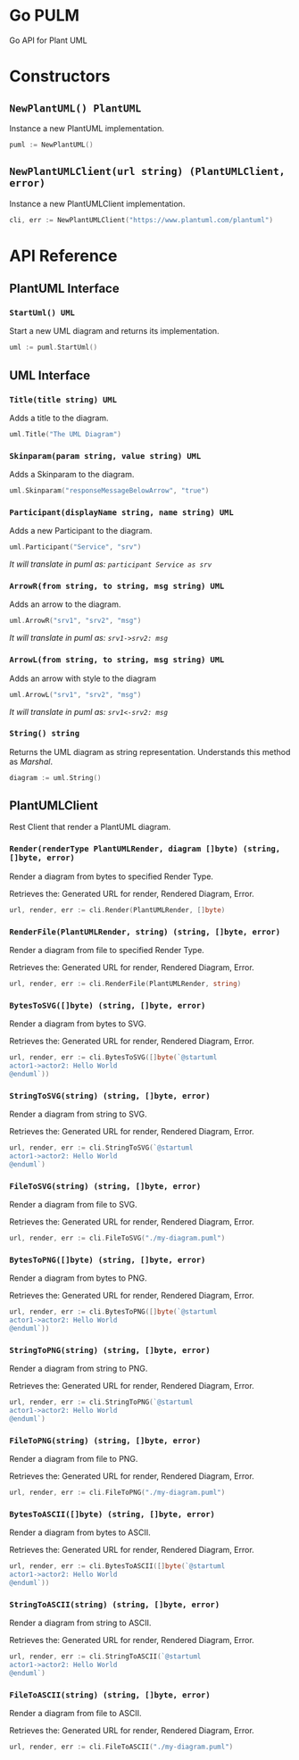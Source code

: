 # Go PULM
Go API for Plant UML

# Constructors

## `NewPlantUML() PlantUML`
Instance a new PlantUML implementation.

````go
puml := NewPlantUML()
````

## `NewPlantUMLClient(url string) (PlantUMLClient, error)`
Instance a new PlantUMLClient implementation.
````go
cli, err := NewPlantUMLClient("https://www.plantuml.com/plantuml")
````

# API Reference

## PlantUML Interface

### `StartUml() UML`
Start a new UML diagram and returns its implementation.

````go
uml := puml.StartUml()
````

## UML Interface

### `Title(title string) UML`
Adds a title to the diagram.

````go
uml.Title("The UML Diagram")
````

### `Skinparam(param string, value string) UML`
Adds a Skinparam to the diagram.

````go
uml.Skinparam("responseMessageBelowArrow", "true")
````

### `Participant(displayName string, name string) UML`
Adds a new Participant to the diagram.

````go
uml.Participant("Service", "srv")
````

*It will translate in puml as: `participant Service as srv`*

### `ArrowR(from string, to string, msg string) UML`
Adds an arrow to the diagram.

````go
uml.ArrowR("srv1", "srv2", "msg")
````
*It will translate in puml as: `srv1->srv2: msg`*


### `ArrowL(from string, to string, msg string) UML`
Adds an arrow with style to the diagram

````go
uml.ArrowL("srv1", "srv2", "msg")
````

*It will translate in puml as: `srv1<-srv2: msg`*

### `String() string`
Returns the UML diagram as string representation. Understands this method as *Marshal*.

````go
diagram := uml.String()
````

## PlantUMLClient
Rest Client that render a PlantUML diagram.

### `Render(renderType PlantUMLRender, diagram []byte) (string, []byte, error)`

Render a diagram from bytes to specified Render Type. 

Retrieves the: Generated URL for render, Rendered Diagram, Error.


````go
url, render, err := cli.Render(PlantUMLRender, []byte)
````

### `RenderFile(PlantUMLRender, string) (string, []byte, error)`
Render a diagram from file to specified Render Type. 

Retrieves the: Generated URL for render, Rendered Diagram, Error.

````go
url, render, err := cli.RenderFile(PlantUMLRender, string)
````

### `BytesToSVG([]byte) (string, []byte, error)`
Render a diagram from bytes to SVG. 

Retrieves the: Generated URL for render, Rendered Diagram, Error.

````go
url, render, err := cli.BytesToSVG([]byte(`@startuml
actor1->actor2: Hello World
@enduml`))
````

### `StringToSVG(string) (string, []byte, error)`
Render a diagram from string to SVG. 

Retrieves the: Generated URL for render, Rendered Diagram, Error.

````go
url, render, err := cli.StringToSVG(`@startuml
actor1->actor2: Hello World
@enduml`)
````

### `FileToSVG(string) (string, []byte, error)`
Render a diagram from file to SVG. 

Retrieves the: Generated URL for render, Rendered Diagram, Error.

````go
url, render, err := cli.FileToSVG("./my-diagram.puml")
````

### `BytesToPNG([]byte) (string, []byte, error)`
Render a diagram from bytes to PNG. 

Retrieves the: Generated URL for render, Rendered Diagram, Error.

````go
url, render, err := cli.BytesToPNG([]byte(`@startuml
actor1->actor2: Hello World
@enduml`))
````

### `StringToPNG(string) (string, []byte, error)`
Render a diagram from string to PNG. 

Retrieves the: Generated URL for render, Rendered Diagram, Error.

````go
url, render, err := cli.StringToPNG(`@startuml
actor1->actor2: Hello World
@enduml`)
````

### `FileToPNG(string) (string, []byte, error)`
Render a diagram from file to PNG. 

Retrieves the: Generated URL for render, Rendered Diagram, Error.

````go
url, render, err := cli.FileToPNG("./my-diagram.puml")
````

### `BytesToASCII([]byte) (string, []byte, error)`
Render a diagram from bytes to ASCII. 

Retrieves the: Generated URL for render, Rendered Diagram, Error.

````go
url, render, err := cli.BytesToASCII([]byte(`@startuml
actor1->actor2: Hello World
@enduml`))
````

### `StringToASCII(string) (string, []byte, error)`
Render a diagram from string to ASCII. 

Retrieves the: Generated URL for render, Rendered Diagram, Error.

````go
url, render, err := cli.StringToASCII(`@startuml
actor1->actor2: Hello World
@enduml`)
````

### `FileToASCII(string) (string, []byte, error)`
Render a diagram from file to ASCII. 

Retrieves the: Generated URL for render, Rendered Diagram, Error.

````go
url, render, err := cli.FileToASCII("./my-diagram.puml")
````

